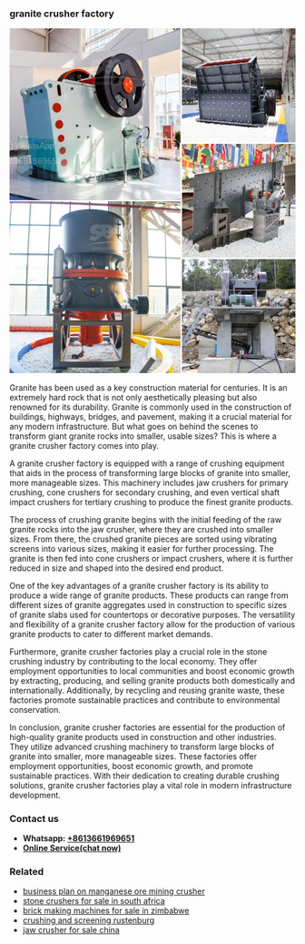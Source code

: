 <h3>granite crusher factory</h3><img src='1706755797.jpg' alt=''><p>Granite has been used as a key construction material for centuries. It is an extremely hard rock that is not only aesthetically pleasing but also renowned for its durability. Granite is commonly used in the construction of buildings, highways, bridges, and pavement, making it a crucial material for any modern infrastructure. But what goes on behind the scenes to transform giant granite rocks into smaller, usable sizes? This is where a granite crusher factory comes into play.</p><p>A granite crusher factory is equipped with a range of crushing equipment that aids in the process of transforming large blocks of granite into smaller, more manageable sizes. This machinery includes jaw crushers for primary crushing, cone crushers for secondary crushing, and even vertical shaft impact crushers for tertiary crushing to produce the finest granite products.</p><p>The process of crushing granite begins with the initial feeding of the raw granite rocks into the jaw crusher, where they are crushed into smaller sizes. From there, the crushed granite pieces are sorted using vibrating screens into various sizes, making it easier for further processing. The granite is then fed into cone crushers or impact crushers, where it is further reduced in size and shaped into the desired end product.</p><p>One of the key advantages of a granite crusher factory is its ability to produce a wide range of granite products. These products can range from different sizes of granite aggregates used in construction to specific sizes of granite slabs used for countertops or decorative purposes. The versatility and flexibility of a granite crusher factory allow for the production of various granite products to cater to different market demands.</p><p>Furthermore, granite crusher factories play a crucial role in the stone crushing industry by contributing to the local economy. They offer employment opportunities to local communities and boost economic growth by extracting, producing, and selling granite products both domestically and internationally. Additionally, by recycling and reusing granite waste, these factories promote sustainable practices and contribute to environmental conservation.</p><p>In conclusion, granite crusher factories are essential for the production of high-quality granite products used in construction and other industries. They utilize advanced crushing machinery to transform large blocks of granite into smaller, more manageable sizes. These factories offer employment opportunities, boost economic growth, and promote sustainable practices. With their dedication to creating durable crushing solutions, granite crusher factories play a vital role in modern infrastructure development.</p><h3>Contact us</h3><ul><li><strong>Whatsapp:&nbsp;<a href="https://wa.me/8613661969651">+8613661969651</a></strong></li><li><a href="https://swt.shibang-china.com/?git&amp;zhl&amp;granite crusher factory"><strong>Online Service(chat now)</strong></a></li></ul><h3>Related</h3><ul><li><a href='business plan on manganese ore mining crusher.md'>business plan on manganese ore mining crusher</a></li><li><a href='stone crushers for sale in south africa.md'>stone crushers for sale in south africa</a></li><li><a href='brick making machines for sale in zimbabwe.md'>brick making machines for sale in zimbabwe</a></li><li><a href='crushing and screening rustenburg.md'>crushing and screening rustenburg</a></li><li><a href='jaw crusher for sale china.md'>jaw crusher for sale china</a></li></ul>